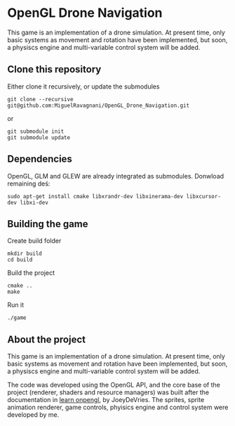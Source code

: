 # OpenGL Drone Navigation

This game is an implementation of a drone simulation. At present time, only basic systems as movement and rotation have been implemented, but soon, a physiscs engine and multi-variable control system will be added.

## Clone this repository

Either clone it recursively, or update the submodules

```console
git clone --recursive git@github.com:MiguelRavagnani/OpenGL_Drone_Navigation.git
```

or

```console
git submodule init
git submodule update
```

## Dependencies

OpenGL, GLM and GLEW are already integrated as submodules. Donwload remaining deś:

```console
sudo apt-get install cmake libxrandr-dev libxinerama-dev libxcursor-dev libxi-dev
```

## Building the game

Create build folder

```console
mkdir build
cd build
```
Build the project
```console
cmake ..
make
```
Run it
```console
./game
```

## About the project

This game is an implementation of a drone simulation. At present time, only basic systems as movement and rotation have been implemented, but soon, a physiscs engine and multi-variable control system will be added.

The code was developed using the OpenGL API, and the core base of the project (renderer, shaders and resource managers) was built after the documentation in [learn onpengl](https://learnopengl.com/), by JoeyDeVries. The sprites, sprite animation renderer, game controls, phyisics engine and control system were developed by me.
